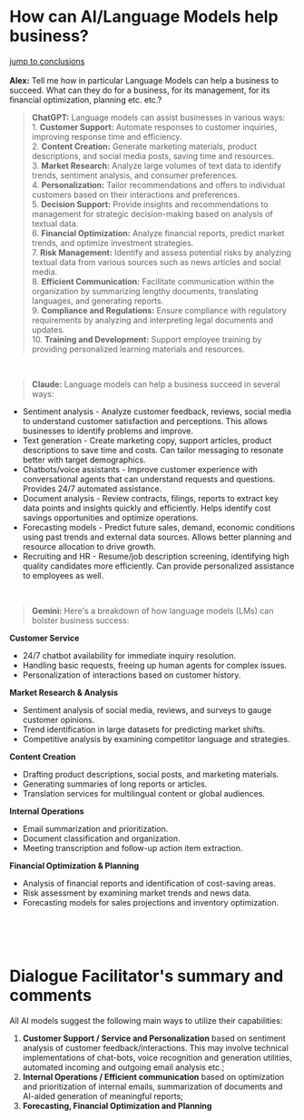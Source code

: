 # How can AI/Language Models help business?
[jump to conclusions](https://github.com/ai-dialogue-facilitator/how-can-ai-help-business/blob/main/README.md#dialogue-facilitators-summary-and-comments)<br><br>
<b>Alex:</b> Tell me how in particular Language Models can help a business to succeed. What can they do for a business, for its management, for its financial optimization, planning etc. etc.?<br>
> <b>ChatGPT:</b> Language models can assist businesses in various ways:<br>1. **Customer Support:** Automate responses to customer inquiries, improving response time and efficiency.<br>2. **Content Creation:** Generate marketing materials, product descriptions, and social media posts, saving time and resources.<br>3. **Market Research:** Analyze large volumes of text data to identify trends, sentiment analysis, and consumer preferences.<br>4. **Personalization:** Tailor recommendations and offers to individual customers based on their interactions and preferences.<br>5. **Decision Support:** Provide insights and recommendations to management for strategic decision-making based on analysis of textual data.<br>6. **Financial Optimization:** Analyze financial reports, predict market trends, and optimize investment strategies.<br>7. **Risk Management:** Identify and assess potential risks by analyzing textual data from various sources such as news articles and social media.<br>8. **Efficient Communication:** Facilitate communication within the organization by summarizing lengthy documents, translating languages, and generating reports.<br>9. **Compliance and Regulations:** Ensure compliance with regulatory requirements by analyzing and interpreting legal documents and updates.<br>10. **Training and Development:** Support employee training by providing personalized learning materials and resources.

<br>

> <b>Claude:</b> Language models can help a business succeed in several ways:
- Sentiment analysis - Analyze customer feedback, reviews, social media to understand customer satisfaction and perceptions. This allows businesses to identify problems and improve.
- Text generation - Create marketing copy, support articles, product descriptions to save time and costs. Can tailor messaging to resonate better with target demographics.
- Chatbots/voice assistants - Improve customer experience with conversational agents that can understand requests and questions. Provides 24/7 automated assistance.
- Document analysis - Review contracts, filings, reports to extract key data points and insights quickly and efficiently. Helps identify cost savings opportunities and optimize operations. 
- Forecasting models - Predict future sales, demand, economic conditions using past trends and external data sources. Allows better planning and resource allocation to drive growth.
- Recruiting and HR - Resume/job description screening, identifying high quality candidates more efficiently. Can provide personalized assistance to employees as well.

<br>

> <b>Gemini:</b> Here's a breakdown of how language models (LMs) can bolster business success:

**Customer Service**

* 24/7 chatbot availability for immediate inquiry resolution.
* Handling basic requests, freeing up human agents for complex issues.
* Personalization of interactions based on customer history.

**Market Research & Analysis**

* Sentiment analysis of social media, reviews, and surveys to gauge customer opinions.
* Trend identification in large datasets for predicting market shifts. 
* Competitive analysis by examining competitor language and strategies.

**Content Creation**

* Drafting product descriptions, social posts, and marketing materials.
* Generating summaries of long reports or articles.
* Translation services for multilingual content or global audiences.

**Internal Operations**

* Email summarization and prioritization.
* Document classification and organization.
* Meeting transcription and follow-up action item extraction.

**Financial Optimization & Planning**

* Analysis of financial reports and identification of cost-saving areas.
* Risk assessment by examining market trends and news data.
* Forecasting models for sales projections and inventory optimization. 

<br><br><br>

# Dialogue Facilitator's summary and comments
All AI models suggest the following main ways to utilize their capabilities:
1. <b>Customer Support / Service and Personalization</b> based on sentiment analysis of customer feedback/interactions. This may involve technical implementations of chat-bots, voice recognition and generation utilities, automated incoming and outgoing email analysis etc.;
2. <b>Internal Operations / Efficient communication</b> based on optimization and prioritization of internal emails, summarization of documents and AI-aided generation of meaningful reports;
3. <b>Forecasting, Financial Optimization and Planning</b> 
